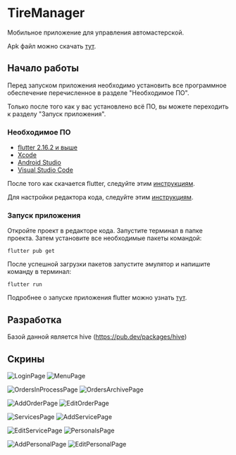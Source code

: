 # TireManager

Мобильное приложение для управления автомастерской.

Apk файл можно скачать [тут](https://github.com/EgorShiryaev/TireManager/releases).

## Начало работы

Перед запуском приложения необходимо установить все программное обеспечение перечисленное в разделе "Необходимое ПО". 

Только после того как у вас установлено всё ПО, вы можете переходить к разделу "Запуск приложения".

### Необходимое ПО

- [flutter 2.16.2 и выше](https://docs.flutter.dev/development/tools/sdk/releases)
- [Xcode](https://apps.apple.com/ru/app/xcode/id497799835?mt=12)
- [Android Studio](https://developer.android.com/studio)
- [Visual Studio Code](https://code.visualstudio.com/)

После того как скачается flutter, следуйте этим [инструкциям](https://docs.flutter.dev/get-started/install).

Для настройки редактора кода, следуйте этим [инструкциям](https://docs.flutter.dev/get-started/editor?tab=vscode).

### Запуск приложения

Откройте проект в редакторе кода. Запустите терминал в папке проекта. Затем установите все необходимые пакеты командой:

```
flutter pub get
```

После успешной загрузки пакетов запустите эмулятор и напишите команду в терминал:

```
flutter run
```

Подробнее о запуске приложения flutter можно узнать [тут](https://docs.flutter.dev/get-started/test-drive?tab=vscode).

## Разработка

Базой данной является hive (https://pub.dev/packages/hive)

## Скрины

![LoginPage](https://user-images.githubusercontent.com/80877621/196958144-af6d13a3-2789-4692-b904-1aaa3628a334.png)
![MenuPage](https://user-images.githubusercontent.com/80877621/196958145-79909d36-dd3f-4a2f-9333-03760d94b193.png)

![OrdersInProcessPage](https://user-images.githubusercontent.com/80877621/196958153-5e6e0f1b-a8fe-4057-99c8-5fa03a1ad47a.png)
![OrdersArchivePage](https://user-images.githubusercontent.com/80877621/196958148-6ee81a97-7a7f-43af-9eb7-65eab3a51fc3.png)

![AddOrderPage](https://user-images.githubusercontent.com/80877621/196958124-56004fc1-3cde-436b-aed6-2dcc6b83bf37.png)
![EditOrderPage](https://user-images.githubusercontent.com/80877621/196958132-026bc3ed-6cad-46b8-a0e7-f3949095a323.png)

![ServicesPage](https://user-images.githubusercontent.com/80877621/196958156-27e36f3d-d6da-4eff-bcd9-10d0019708ee.png)
![AddServicePage](https://user-images.githubusercontent.com/80877621/196958129-5da59913-062e-494f-bff2-f2e8f0d0506f.png)

![EditServicePage](https://user-images.githubusercontent.com/80877621/196958140-a4900bf6-b534-4d7f-901d-94d2824e9a57.png)
![PersonalsPage](https://user-images.githubusercontent.com/80877621/196958155-0fe0cb6e-4597-4ca5-971e-39f6a4bcd4db.png)

![AddPersonalPage](https://user-images.githubusercontent.com/80877621/196958126-174bf8fc-b66f-4c9b-844f-0a148d7be658.png)
![EditPersonalPage](https://user-images.githubusercontent.com/80877621/196958139-71868f31-0cd8-4024-910f-565b2a80ece1.png)
